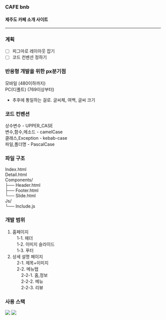 ### CAFE bnb
#### 제주도 카페 소개 사이트    
---
### 계획
- [ ] 피그마로 레이아웃 잡기
- [ ] 코드 컨벤션 정하기

### 반응형 개발을 위한 px분기점
모바일     (480이하까지)   
PC(디폴트) (769이상부터)   

* 추후에 통일하는 걸로. 글씨체, 여백, 글씨 크기

### 코드 컨벤션   
상수변수 - UPPER_CASE   
변수,함수,메소드 - camelCase   
클래스,Exception - kebab-case   
파일,폴더명 - PascalCase   

### 파일 구조
Index.html   
Detail.html   
Components/   
├── Header.html    
├── Footer.html   
└── Slide.html   
Js/   
└── Include.js   

### 개발 범위
1. 홈페이지   
&emsp;1-1. 헤더   
&emsp;1-2. 이미지 슬라이드   
&emsp;1-3. 푸터    
3. 상세 설명 페이지   
&emsp;2-1. 제목+이미지   
&emsp;2-2. 메뉴탭    
&emsp;&emsp;2-2-1. 홈,정보   
&emsp;&emsp;2-2-2. 메뉴   
&emsp;&emsp;2-2-3. 리뷰

### 사용 스택   
<img src="https://img.shields.io/badge/JavaScript-F7DF1E?style=for-the-badge&logo=JavaScript&logoColor=white">
<img src="https://img.shields.io/badge/HTML5-E34F26?style=for-the-badge&logo=html5&logoColor=white">
